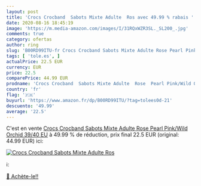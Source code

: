 ```yaml
---
layout: post
title: 'Crocs Crocband  Sabots Mixte Adulte  Ros avec 49.99 % rabais '
date: 2020-08-16 18:45:19
image: 'https://m.media-amazon.com/images/I/31RQxWZR3SL._SL200_.jpg'
comments: true
category: ofertas
author: ring
slug: 'B00RD99ITU-fr Crocs Crocband Sabots Mixte Adulte Rose Pearl Pink/Wild...'
tags: [ 'tole.es', ]
actualPrice: 22.5 EUR
currency: EUR
price: 22.5
comparePrice: 44.99 EUR
prodname: 'Crocs Crocband  Sabots Mixte Adulte  Rose  Pearl Pink/Wild Orchid   39/40 EU'
country: 'fr'
flag: '🇫🇷'
buyurl: 'https://www.amazon.fr/dp/B00RD99ITU/?tag=tolees0d-21'
descuento: '49.99'
average: '22.5'
---
```


C'est en vente [Crocs Crocband  Sabots Mixte Adulte  Rose  Pearl Pink/Wild Orchid   39/40 EU](https://www.amazon.fr/dp/B00RD99ITU/?tag=tolees0d-21)  à  49.99 % de réduction, prix final  22.5 EUR (original: 44.99 EUR) ici:

[![Crocs Crocband  Sabots Mixte Adulte  Ros](https://m.media-amazon.com/images/I/31RQxWZR3SL._SL200_.jpg)](https://www.amazon.fr/dp/B00RD99ITU/?tag=tolees0d-21)

ℹ️:


[🛒 Achète-le!!](https://www.amazon.fr/dp/B00RD99ITU/?tag=tolees0d-21)
